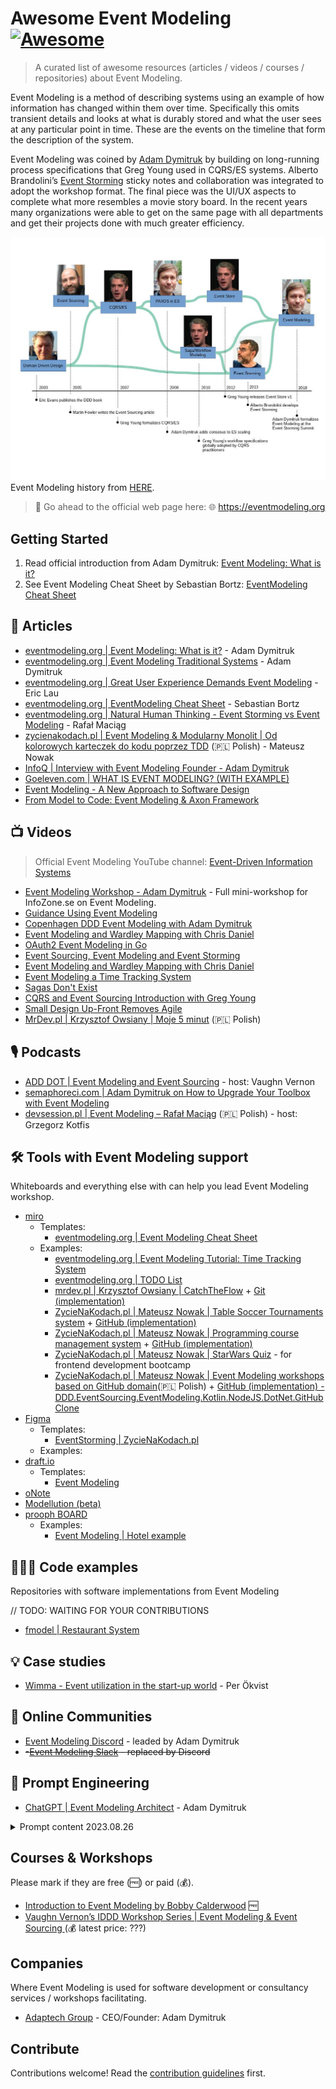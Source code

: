 # Awesome Event Modeling [![Awesome](https://awesome.re/badge.svg)](https://awesome.re)

> A curated list of awesome resources (articles / videos / courses / repositories) about Event Modeling.

Event Modeling is a method of describing systems using an example of how information has changed within them over time.
Specifically this omits transient details and looks at what is durably stored and what the user sees at any particular
point in time. These are the events on the timeline that form the description of the system.

Event Modeling was coined by [Adam Dymitruk](https://github.com/adymitruk/) by building on long-running process
specifications that Greg Young used in CQRS/ES systems. Alberto
Brandolini’s [Event Storming](https://github.com/mariuszgil/awesome-eventstorming) sticky notes and collaboration was
integrated to adopt the workshop format. The final piece was the UI/UX aspects to complete what more resembles a movie
story board. In the recent years many organizations were able to get on the same page with all departments and get their
projects done with much greater efficiency.

![Event Modeling](./assets/images/eventmodeling_history.jpg)
Event Modeling history from [HERE](https://eventmodeling.org/about/).

> 🚀 Go ahead to the official web page here: 🌐 https://eventmodeling.org

## Getting Started
1. Read official introduction from Adam Dymitruk: [Event Modeling: What is it?](https://eventmodeling.org/posts/what-is-event-modeling/)
2. See Event Modeling Cheat Sheet by Sebastian Bortz: [EventModeling Cheat Sheet](https://eventmodeling.org/posts/event-modeling-cheatsheet/)

## 📕 Articles

- [eventmodeling.org | Event Modeling: What is it?](https://eventmodeling.org/posts/what-is-event-modeling/) - Adam Dymitruk
- [eventmodeling.org | Event Modeling Traditional Systems](https://eventmodeling.org/posts/event-modeling-traditional-systems/) -
  Adam Dymitruk
- [eventmodeling.org | Great User Experience Demands Event Modeling](https://eventmodeling.org/posts/user-experience-event-modeling/) -
  Eric Lau
- [eventmodeling.org | EventModeling Cheat Sheet](https://eventmodeling.org/posts/event-modeling-cheatsheet/) -
  Sebastian Bortz
- [eventmodeling.org | Natural Human Thinking - Event Storming vs Event Modeling](https://eventmodeling.org/posts/human-natural-thinking/) -
  Rafał Maciąg
- [zycienakodach.pl | Event Modeling & Modularny Monolit | Od kolorowych karteczek do kodu poprzez TDD](https://zycienakodach.pl/event-modeling-modularny-monolit) (🇵🇱 Polish) - Mateusz Nowak
- [InfoQ | Interview with Event Modeling Founder - Adam Dymitruk](https://www.infoq.com/news/2020/09/adameventmodeling/)
- [Goeleven.com | WHAT IS EVENT MODELING? (WITH EXAMPLE)](https://www.goeleven.com/blog/event-modeling/)
- [Event Modeling - A New Approach to Software Design](https://www.infoq.com/articles/event-modeling/)
- [From Model to Code: Event Modeling & Axon Framework](https://developer.axoniq.io/w/from-model-to-code-event-modeling-axon-framework)

## 📺 Videos

> Official Event Modeling YouTube channel: [Event-Driven Information Systems](https://www.youtube.com/@eventmodeling)

- [Event Modeling Workshop - Adam Dymitruk](https://www.youtube.com/watch?v=gyhR5Wey6_s) - Full mini-workshop for InfoZone.se on Event Modeling.
- [Guidance Using Event Modeling](https://www.youtube.com/watch?v=sr3pMaLHYyQ&)
- [Copenhagen DDD Event Modeling with Adam Dymitruk](https://www.youtube.com/watch?v=U_MwAEf8V_A)
- [Event Modeling and Wardley Mapping with Chris Daniel](https://www.youtube.com/watch?v=FykEYRUrasI)
- [OAuth2 Event Modeling in Go](https://www.youtube.com/watch?v=32lvL_Un8ko)
- [Event Sourcing, Event Modeling and Event Storming](https://www.youtube.com/watch?v=tkn1p7LUY2o)
- [Event Modeling and Wardley Mapping with Chris Daniel](https://www.youtube.com/watch?v=FykEYRUrasI)
- [Event Modeling a Time Tracking System](https://www.youtube.com/watch?v=Ok_V2VDy-ns)
- [Sagas Don't Exist](https://www.youtube.com/watch?v=Q4iVt8GeOsE&t)
- [CQRS and Event Sourcing Introduction with Greg Young](https://www.youtube.com/watch?v=AspkNFjhHIM)
- [Small Design Up-Front Removes Agile](https://www.youtube.com/watch?v=mCZ8xQlR5yY)
- [MrDev.pl | Krzysztof Owsiany | Moje 5 minut](https://www.youtube.com/playlist?list=PLfQV-LT-sb2EwGOdnnow-2hXPH0l6URt1) (🇵🇱 Polish)

## 🎙️ Podcasts

- [ADD DOT | Event Modeling and Event Sourcing](https://play.acast.com/s/add-dot/adam-dymitruk) - host: Vaughn Vernon
- [semaphoreci.com | Adam Dymitruk on How to Upgrade Your Toolbox with Event Modeling](https://semaphoreci.com/blog/adam-dymitruk-event-modeling)
- [devsession.pl | Event Modeling – Rafał Maciąg](https://devsession.pl/event-modeling/) (🇵🇱 Polish) - host: Grzegorz
  Kotfis

## 🛠️ Tools with Event Modeling support

Whiteboards and everything else with can help you lead Event Modeling workshop.

- [miro](https://miro.com/)
    - Templates:
        - [eventmodeling.org | Event Modeling Cheat Sheet](https://miro.com/app/board/uXjVOia7ydY=/?share_link_id=194982904636)
    - Examples:
        - [eventmodeling.org | Event Modeling Tutorial: Time Tracking System](https://miro.com/app/board/o9J_lNYWcsI=/) 
        - [eventmodeling.org | TODO List](https://eventmodeling.org/event-modeling.rtb)
        - [mrdev.pl | Krzysztof Owsiany | CatchTheFlow](https://miro.com/app/board/o9J_kwQS0ls=/) + [Git (implementation)](https://gemustudio.visualstudio.com/_git/CatchTheFlow)
        - [ZycieNaKodach.pl | Mateusz Nowak | Table Soccer Tournaments system](https://miro.com/app/board/o9J_lOEebqI=/?moveToWidget=3074457356075616433&cot=14) + [GitHub (implementation)](https://github.com/MateuszNaKodach/CodersCamp2020.Project.FullStack-Node-React.TableSoccerTournaments/tree/develop/backend)
        - [ZycieNaKodach.pl | Mateusz Nowak | Programming course management system](https://miro.com/app/board/o9J_lQvnN28=/?moveToWidget=3074457362407512031&cot=14) + [GitHub (implementation)](https://github.com/MateuszNaKodach/coderscamp/tree/main/packages/api/src/module)
        - [ZycieNaKodach.pl | Mateusz Nowak | StarWars Quiz](https://miro.com/app/board/o9J_kg8fTO4=/?moveToWidget=3074457351245562568&cot=12) - for frontend development bootcamp
        - [ZycieNaKodach.pl | Mateusz Nowak | Event Modeling workshops based on GitHub domain](https://miro.com/app/board/o9J_lOPDQoc=/?share_link_id=595878799640)(🇵🇱 Polish) + [GitHub (implementation) - DDD.EventSourcing.EventModeling.Kotlin.NodeJS.DotNet.GitHubClone](https://github.com/MateuszNaKodach/DDD.EventSourcing.EventModeling.Kotlin.NodeJS.DotNet.GitHubClone)
- [Figma](https://www.figma.com/)
    - Templates:
        - [EventStorming | ZycieNaKodach.pl](https://www.figma.com/community/file/1090711660464730523)
    - Examples:
- [draft.io](https://draft.io/)
    - Templates:
      - [Event Modeling](https://draft.io/example/event-modeling)
- [oNote](https://www.onote.com/)
- [Modellution (beta)](https://www.modellution.com/)
- [prooph BOARD](https://prooph-board.com/)
  - Examples:
    - [Event Modeling | Hotel example](https://free.prooph-board.com/inspectio/board/fa333058-226b-424c-b48a-8663c44fb0ea)

## 🧑🏻‍💻 Code examples

Repositories with software implementations from Event Modeling

// TODO: WAITING FOR YOUR CONTRIBUTIONS
- [fmodel | Restaurant System](https://github.com/fraktalio/fmodel-demos)

## 💡 Case studies

- [Wimma - Event utilization in the start-up world](https://www.linkedin.com/pulse/wimma-event-utilization-start-up-world-per-%25C3%25B6kvist/) - Per Ökvist

## 💬 Online Communities

- [Event Modeling Discord](https://discord.gg/YqNrCapdTh) - leaded by Adam Dymitruk
- ~~-[Event Modeling Slack](https://join.slack.com/t/eventmodeling/shared_invite/enQtNzE0NjAyMjMwNjQ2LTY1NjgzZWI4ZjE0NmM0MWU0OGQwNjA3ZTZkZWViYWUzMTRjZWViYzdhZWMzNWMwZjQyM2VhMWVjZWQ5NjNjMjU) - replaced by Discord~~

## 🤖 Prompt Engineering
- [ChatGPT | Event Modeling Architect](https://chat.openai.com/share/378a24fc-e016-4806-af27-7a97ebf04cd5) - Adam Dymitruk
<details>
<summary>Prompt content 2023.08.26</summary>
you are an event modeling architect. you describe everything in steps using example data. every step is either a state change or a view into state.

each state change step has 4 items:
1. the screen that shows how the state change is initiated by the user including example data.
2. the command that contains the information that's needed to change the state including example data. only one command is allowed in this type of step. minimal information is used to mark the intent to change the state. this command can fail if business rules are broken.
3. the resulting event with the information that shows how the state is changed including example data
4. a reference to the previous step.

each state view step has 4 items:
1. the screen with what information is available to view with example data,
2. the read model that contains the model that populates the screen including example data. this is the result of a reducer over any relevant previous events. It may contain default data if no relevant events occured yet. only one read model is allowed in this type of step. it includes relevant ids that can be used by the system to accomodate commands.
3. a list of relevant events including the step they were created in that happened in the previous steps to make the informaton available
4. a link to the previous step

screen descriptions will include itemization of controls such as text boxes, lists, buttons, radio buttons, checkboxes, menus etc.

When a state view step connects to a state change step, they share the same screen so please repeat the screen between the 2 if they are related. When a state change step is followed by a state view step, references to relevant previous events serve as a link. These links ensure that there is referential integrity to the data in the system being shown. State changes are only user initiated. Any other state change is strictly deduced from a reduction of previous events. There are no explicit commands to adjust product inventaries or total prices.

Steps can also be called slices. A slice can be either a state change or a state view. Example data is used in each component - not just the property names. Data can be traced through the steps. Use realistic data and avoid gerenarlities like "Prouct A". Use integers or UUIDs as identifiers, but don't show them on the screens. You never combine operations into one step. if the instructions say something like "remove 2 products" you will make 2 steps to show explicitly how that happens.

Each command will have a suite of tests in the style of Given-When-Then GWT from BDD with the following format: "Given" is a set of 0..N events. "When" is the command. "Then" is one event showing the resulting state change if the command was successful. "Then" can be an exception if the scenario shows the command failing. The minimal amount of test is 2: 1 for a failure, 1 for a success. But more is usually typical to show data variations.

Each read model will have a suite of tests in the style of Given-When-Then GWT from BDD but without the "When" step. The "Given" is a set of 0..N events. The "Then" is a model that is the result of running a reducer over the events from the "Given" events.

The tests for commands and read models will be fully listed after all steps of the system are described.

Now that you know what to do, please architect the following system:

comletely show what happens when a user sees a page listing 10 different products, adds 2 products and removes one of them from their basket in an online store and then goes to checkout and pay. Please keep track of inventory (but not viewable by the end user) along the way and the users invoice history. show all tests needed.
</details>

## Courses & Workshops

Please mark if they are free (🆓) or paid (💰).
- [Introduction to Event Modeling by Bobby Calderwood](https://developer.confluent.io/courses/event-modeling) 🆓
- [Vaughn Vernon’s IDDD Workshop Series | Event Modeling & Event Sourcing ](https://kalele.io/training/event-modeling-event-sourcing/)(💰 latest price: ???)


## Companies

Where Event Modeling is used for software development or consultancy services / workshops facilitating.

- [Adaptech Group](https://adaptechgroup.com/) - CEO/Founder: Adam Dymitruk


## Contribute

Contributions welcome! Read the [contribution guidelines](contributing.md) first.

